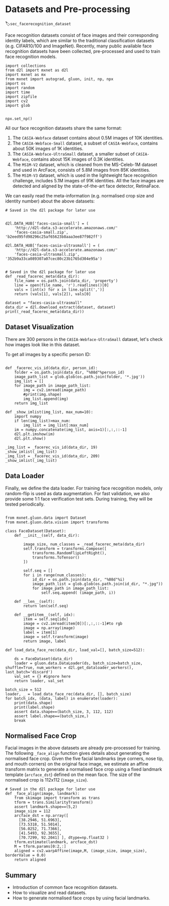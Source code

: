 # Datasets and Pre-processing
:label:`sec_facerecognition_dataset`

Face recognition datasets consist of face images and their corresponding identity labels, which are similar to the traditional classification datasets 
(e.g. CIFAR10/100 and ImageNet). Recently, many public available face recognition datasets have been collected, pre-processed and used to train face recognition models.

```{.python .input  n=1}
import collections
from d2l import mxnet as d2l
import mxnet as mx
from mxnet import autograd, gluon, init, np, npx
import os
import random
import time
import zipfile
import cv2
import glob


npx.set_np()
```

All our face recognition datasets share the same format:

1. The `CASIA-Webface` dataset contains about 0.5M images of 10K identities.
2. The `CASIA-Webface-Small` dataset, a subset of `CASIA-Webface`, contains about 50K images of 1K identities.
3. The `CASIA-Webface-UltraSmall` dataset, a smaller subset of `CASIA-Webface`, contains about 15K images of 0.3K identities.
4. The `MS1M-V2` dataset, which is cleaned from the MS-Celeb-1M dataset and used in ArcFace, consists of 5.8M images from 85K identities.
5. The `MS1M-V3` dataset, which is used in the lightweight face recognition challenge, includes 5.1M images of 91K identities. All the face images are detected and aligned by the state-of-the-art face detector, RetinaFace.

We can easily read the meta-information (e.g. normalised crop size and identity number) about the above datasets:

```{.python .input  n=2}
# Saved in the d2l package for later use


d2l.DATA_HUB['faces-casia-small'] = (
    'http://d2l-data.s3-accelerate.amazonaws.com/'
    'faces-casia-small.zip', 'b2eed95fd98296c25af65623b8aaa3ee87f982ff')

d2l.DATA_HUB['faces-casia-ultrasmall'] = (
    'http://d2l-data.s3-accelerate.amazonaws.com/'
    'faces-casia-ultrasmall.zip', '352b9a33ca089307a07cec80c23b1765d304e95a')
    

# Saved in the d2l package for later use
def _read_facerec_meta(data_dir):
    file_name = os.path.join(data_dir, 'property')
    line = open(file_name, 'r').readlines()[0]
    vals = [int(x) for x in line.split(',')]
    return (vals[1], vals[2]), vals[0]

dataset = "faces-casia-ultrasmall"
data_dir = d2l.download_extract(dataset, dataset)
print(_read_facerec_meta(data_dir))

```

## Dataset Visualization

There are 300 persons in the `CASIA-Webface-UltraSmall` dataset, let's check how images look like in this dataset.

To get all images by a specific person ID:

```{.python .input  n=3}

def _facerec_vis_id(data_dir, person_id):
    folder = os.path.join(data_dir, "%08d"%person_id)
    image_path_list = glob.glob(os.path.join(folder, '*.jpg'))
    img_list = []
    for image_path in image_path_list:
        img = cv2.imread(image_path)
        #print(img.shape)
        img_list.append(img)
    return img_list
     
def _show_imlist(img_list, max_num=10):
    import numpy
    if len(img_list)>max_num:
        img_list = img_list[:max_num]
    im = numpy.concatenate(img_list, axis=1)[:,:,::-1]
    d2l.plt.imshow(im)
    d2l.plt.show()
    
_img_list = _facerec_vis_id(data_dir, 19)
_show_imlist(_img_list)
_img_list = _facerec_vis_id(data_dir, 209)
_show_imlist(_img_list)
```

## Data Loader

Finally, we define the data loader. For training face recognition models, only random-flip is used as data augmentation.
For fast validation, we also provide some 1:1 face verification test sets. During training, they will be tested periodically.

```{.python .input  n=4}

from mxnet.gluon.data import Dataset
from mxnet.gluon.data.vision import transforms

class FaceDataset(Dataset):
    def __init__(self, data_dir):
        
        image_size, num_classes = _read_facerec_meta(data_dir)
        self.transform = transforms.Compose([
            transforms.RandomFlipLeftRight(),
            transforms.ToTensor()
        ])

        self.seq = []
        for i in range(num_classes):
            id_dir = os.path.join(data_dir, "%08d"%i)
            image_path_list = glob.glob(os.path.join(id_dir, "*.jpg"))
            for image_path in image_path_list:
                self.seq.append( (image_path, i))

    def __len__(self):
        return len(self.seq)

    def __getitem__(self, idx):
        item = self.seq[idx]
        image = cv2.imread(item[0])[:,:,::-1]#to rgb
        image = np.array(image)
        label = item[1]
        image = self.transform(image)
        return image, label

def load_data_face_rec(data_dir, load_val=[], batch_size=512):
    
    ds = FaceDataset(data_dir) 
    loader = gluon.data.DataLoader(ds, batch_size=batch_size, shuffle=True, num_workers = d2l.get_dataloader_workers(), last_batch='discard')
    val_set = {} #ignore here
    return loader, val_set

batch_size = 512
loader, _ = load_data_face_rec(data_dir, [], batch_size)
for batch_idx, (data, label) in enumerate(loader):
    print(data.shape)
    print(label.shape)
    assert data.shape==(batch_size, 3, 112, 112)
    assert label.shape==(batch_size,)
    break
```

## Normalised Face Crop

Facial images in the above datasets are already pre-processed for training. 
The following `_face_align` function gives details about generating the normalised face crop. 
Given the five facial landmarks (eye corners, nose tip, and mouth corners) on the original face image, we estimate an affine transform matrix to generate a normalised face crop using a fixed landmark template (`arcface_dst`) defined on the mean face. The size of the normalised crop is 112x112 (`image_size`).

```{.python .input  n=5}
# Saved in the d2l package for later use
def _face_align(image, landmark):
    from skimage import transform as trans
    tform = trans.SimilarityTransform()
    assert landmark.shape==(5,2)
    image_size = 112
    arcface_dst = np.array([
      [38.2946, 51.6963],
      [73.5318, 51.5014],
      [56.0252, 71.7366],
      [41.5493, 92.3655],
      [70.7299, 92.2041] ], dtype=np.float32 )
    tform.estimate(landmark, arcface_dst)
    M = tform.params[0:2,:]
    aligned = cv2.warpAffine(image,M, (image_size, image_size), borderValue = 0.0)
    return aligned
```

## Summary

* Introduction of common face recognition datasets.
* How to visualize and read datasets.
* How to generate normalised face crops by using facial landmarks.
